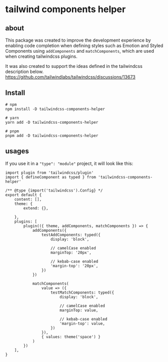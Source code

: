 
# tailwind components helper

## about

This package was created to improve the development experience by enabling code completion when defining styles such as Emotion and Styled Components using `addComponents` and `matchComponents`, which are used when creating tailwindcss plugins. 

It was also created to support the ideas defined in the tailwindcss description below.
https://github.com/tailwindlabs/tailwindcss/discussions/13673

## Install

```
# npm
npm install -D tailwindcss-components-helper

# yarn
yarn add -D tailwindcss-components-helper

# pnpm
pnpm add -D tailwindcss-components-helper
```

## usages

If you use it in a `"type": "module"` project, it will look like this:


```
import plugin from 'tailwindcss/plugin'
import { defineComponent as typed } from 'tailwindcss-components-helper'

/** @type {import('tailwindcss').Config} */
export default {
	content: [],
	theme: {
		extend: {},

	},
	plugins: [
		plugin(({ theme, addComponents, matchComponents }) => {
			addComponents({
				testAddComponents: typed({
					display: 'block',

					// camelCase enabled
					marginTop: '20px',

					// kebab-case enabled
					'margin-top': '20px',
				})
			})

			matchComponents(
				value => ({
					testMatchComponents: typed({
						display: 'block',

						// camelCase enabled
						marginTop: value,

						// kebab-case enabled
						'margin-top': value,
					})
				}),
				{ values: theme('space') }
			)
		})
	],
}
```

